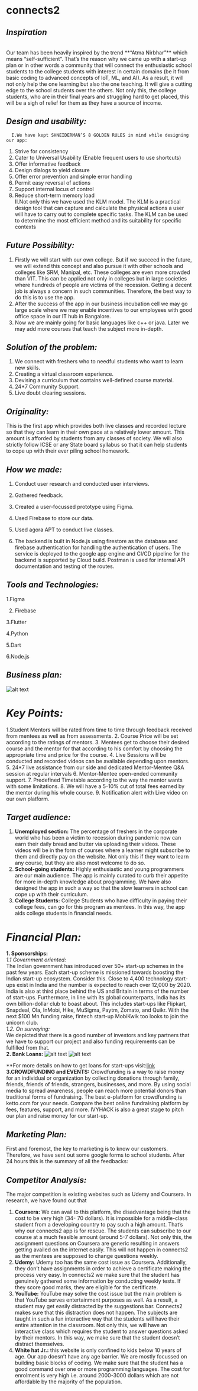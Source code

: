 <h1>connects2</h1>

##  **_Inspiration_**
<br>
Our team has been heavily inspired by the trend **“Atma Nirbhar”** which means “self-sufficient”. That’s the reason why we came up with a start-up plan or in other words a community that will connect the enthusiastic school students to the college students with interest in certain domains (be it from basic coding to advanced concepts of IoT, ML, and AI). As a result, it will not only help the one learning but also the one teaching. It will give a cutting edge to the school students over the others. Not only this, the college students, who are in their final years and struggling hard to get placed, this will be a sigh of relief for them as they have a source of income.

## **_Design and usability:_**
      I.We have kept SHNEIDERMAN’S 8 GOLDEN RULES in mind while designing our app:
1. Strive for consistency 
2. Cater to Universal Usability (Enable frequent users to use shortcuts) 
3. Offer informative feedback 
4. Design dialogs to yield closure
5. Offer error prevention and simple error handling
6. Permit easy reversal of actions 
7. Support internal locus of control 
8. Reduce short-term memory load<br>
        II.Not only this we have used the KLM model. The KLM is a practical design tool that can capture and calculate the physical actions a user will have to carry out to complete specific tasks.  The KLM can be used to determine the most efficient method and its suitability for specific contexts<br>

## **_Future Possibility:_**
1. Firstly we will start with our own college. But if we succeed in the future, we will extend this concept and also pursue it with other schools and colleges like SRM, Manipal, etc. These colleges are even more crowded than VIT. This can be applied not only in colleges but in large societies where hundreds of people are victims of the recession. Getting a decent job is always a concern in such communities. Therefore, the best way to do this is to use the app.
2. After the success of the app in our business incubation cell we may go large scale where we may enable incentives to our employees with good office space in our IT hub in Bangalore.
3. Now we are mainly going for basic languages like c++ or java. Later we may add more courses that teach the subject more in-depth. 

## **_Solution of the problem:_**
1. We connect with freshers who to needful students who want to learn new skills.
2. Creating a virtual classroom experience.
3. Devising a curriculum that contains well-defined course material.
4. 24*7 Community Support.
5. Live doubt clearing sessions.


## **_Originality:_**
This is the first app which provides both live classes and recorded lecture so that they can learn in their own pace at a relatively lower amount. This amount is afforded by students from any classes of society. We will also strictly follow ICSE or any State board syllabus so that it can help students to cope up with their ever piling school homework.


## **_How we made:_**

1. Conduct user research and conducted user interviews.<br>

2. Gathered feedback.

3. Created a user-focussed prototype using Figma.

4. Used Firebase to store our data.

5. Used agora APT to conduct live classes.

6. The backend is built in Node.js using firestore as the database and firebase authentication for handling the authentication of users. The service is deployed to the google app engine and CI/CD pipeline for the backend is supported by Cloud build. Postman is used for internal API documentation and testing of the routes.

## **_Tools and Technologies:_**

1.Figma

2. Firebase

3.Flutter

4.Python

5.Dart

6.Node.js

## **_Business plan:_**


 <img src="https://github.com/aishikasaha/a/blob/main/Capture.JPG" alt="alt text" title="Title" />






# **_Key Points:_**
1.Student Mentors will be rated from time to time through feedback received from mentees as well as from assessments.
2. Course Price will be set according to the ratings of mentors.
3. Mentees get to choose their desired course and the mentor for that according to his comfort by choosing the appropriate time and price for the course.
4. Live Sessions will be conducted and recorded videos can be available depending upon mentors.
5. 24*7 live assistance from our side and dedicated Mentor-Mentee Q&A session at regular intervals
6. Mentor-Mentee open-ended community support.
7. Predefined Timetable according to the way the mentor wants with some limitations.
8. We will have a 5-10% cut of total fees earned by the mentor during his whole course.
9. Notification alert with Live video on our own platform.




## **_Target audience:_**
1.	**Unemployed section:** The percentage of freshers in the corporate world who has been a victim to recession during pandemic now can earn their daily bread and butter via uploading their videos. These videos will be in the form of courses where a learner might subscribe to them and directly pay on the website. Not only this if they want to learn any course, but they are also most welcome to do so.
2.	**School-going students:** Highly enthusiastic and young programmers are our main audience. The app is mainly curated to curb their appetite for more in-depth knowledge about programming. We have also designed the app in such a way so that the slow learners in school can cope up with their curriculum. 
3.	**College Students:** College Students who have difficulty in paying their college fees, can go for this program as mentees. In this way, the app aids college students in financial needs.



# **_Financial Plan:_**

**1. Sponsorships:**<br>
_1.1 Government oriented:_<br>
The Indian government has introduced over 50+ start-up schemes in the past few years. Each start-up scheme is missioned towards boosting the Indian start-up ecosystem. Consider this. Close to 4,400 technology start-ups exist in India and the number is expected to reach over 12,000 by 2020. India is also at third place behind the US and Britain in terms of the number of start-ups. Furthermore, in line with its global counterparts, India has its own billion-dollar club to boast about. This includes start-ups like Flipkart, Snapdeal, Ola, InMobi, Hike, MuSigma, Paytm, Zomato, and Quikr. With the next $100 Mn funding raise, fintech start-up MobiKwik too looks to join the unicorn club.<br>
_1.2. On surveying:_<br>
We depicted that there is a good number of investors and key partners that we have to support our project and also funding requirements can be fulfilled from that.<br>
  	**2. Bank Loans:**
<img src="https://github.com/aishikasaha/a/blob/main/pic1.jpeg" alt="alt text" title="Title" />
<img src="https://github.com/aishikasaha/a/blob/main/pic2.jpeg" alt="alt text" title="Title" />


**For more details on how to get loans for start-ups visit:[link]( https://indianmoney.com/articles/government-loan-for-business-startups-in-india)<br>
        **3.CROWDFUNDING and EVENTS:** 
Crowdfunding is a way to raise money for an individual or organization by collecting donations through family, friends, friends of friends, strangers, businesses, and more. By using social media to spread awareness, people can reach more potential donors than traditional forms of fundraising. The best e-platform for crowdfunding is ketto.com for your needs. Compare the best online fundraising platform by fees, features, support, and more. IVYHACK is also a great stage to pitch our plan and raise money for our start-up.


## **_Marketing Plan:_**
First and foremost, the key to marketing is to know our customers. Therefore, we have sent out some google forms to school students. After 24 hours this is the summary of all the feedbacks:


## **_Competitor Analysis:_**

The major competition is existing websites such as Udemy and Coursera. In research, we have found out that 
1.	**Coursera:** We can avail to this platform, the disadvantage being that the cost to be very high (34- 70 dollars). It is impossible for a middle-class student from a developing country to pay such a high amount. That’s why our connects2 app is for rescue. The students can subscribe to our course at a much feasible amount (around 5-7 dollars). Not only this, the assignment questions on Coursera are generic resulting in answers getting availed on the internet easily. This will not happen in connects2 as the mentees are supposed to change questions weekly.
2.	**Udemy:** Udemy too has the same cost issue as Coursera. Additionally, they don’t have assignments in order to achieve a certificate making the process very easy. In connects2 we make sure that the student has genuinely gathered some information by conducting weekly tests. If they score good marks, they are eligible for the certificate.
3.	**YouTube:** YouTube may solve the cost issue but the main problem is that YouTube serves entertainment purposes as well. As a result, a student may get easily distracted by the suggestions bar.  Connects2 makes sure that this distraction does not happen. The subjects are taught in such a fun interactive way that the students will have their entire attention in the classroom. Not only this, we will have an interactive class which requires the student to answer questions asked by their mentors. In this way, we make sure that the student doesn’t distract themselves.
4.	**White hat Jr.:** this website is only confined to kids below 10 years of age. Our app doesn’t have any age barrier. We are mostly focussed on building basic blocks of coding. We make sure that the student has a good command over one or more programming languages. The cost for enrolment is very high i.e. around 2000-3000 dollars which are not affordable by the majority of the population.


      


